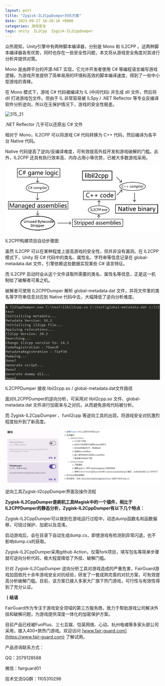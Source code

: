 ```yaml
---
layout: post
title: "Zygisk-IL2CppDumper对抗方案"
date: 2023-09-27 16:26:10 +0800
categories: 游戏安全
tags: unity  IL2Cpp  Zygisk-IL2CppDumper
---
```


众所周知，Unity引擎中有两种脚本编译器，分别是 Mono 和 IL2CPP 。这两种脚本编译器各有优势，同时也存在一些安全性问题，本文将从游戏安全角度对其进行分析并提供对策。<!-- more -->  

Mono 是由跨平台的开源.NET 实现，它允许开发者使用 C# 等编程语言编写游戏逻辑，为游戏开发提供了简单易用的环境和高效的脚本编译速度，得到了一些中小型游戏的青睐。  

在 Mono 模式下，游戏 C# 代码被编译为 IL (中间代码) 并生成 dll 文件，然后将 dll 打进游戏包文件。但由于 IL 非常容易被 ILSpy / .NET Reflector 等专业反编译软件分析逆向，所以在无保护情况下，游戏的安全性极差。  

![315_21](/assets/res/202103/.NETReflector还原出C#文件.png)  

.NET Reflector 几乎可以还原出 C# 文件  

相对于 Mono，IL2CPP 可以将游戏 C# 代码转换为 C++ 代码，然后编译为各平台 Native 代码。  

Native 代码提高了逆向/反编译难度，可有效提高外挂开发和游戏破解的门槛。此外，IL2CPP 还具有执行效率高、内存占用小等优势，已被大多数游戏采用。  

![315_21](/assets/res/202103/IL2CPP构建项目自动步骤图.png)  

IL2CPP构建项目自动步骤图  

虽然 IL2CPP 可以在某种程度上提高游戏的安全性，但并非没有漏洞。在 IL2CPP 模式下，Unity 将 C# 代码中的类名、属性名、字符串等信息记录在 global-metadata.dat 文件，引擎依赖这些数据实现某些 C# 语言特征。  

而 IL2CPP 启动时会从这个文件读取所需要的类名、属性名等信息，正是这一机制给了破解者可乘之机。  

破解者可使用 IL2CPPDumper 解析 global-metadata.dat 文件，并将文件里的类名等字符串信息对应到 Native 代码中去，大幅降低了逆向分析难度。  

![315_21](/assets/res/202103/IL2CPPDumper接收路径.png)  

IL2CPPDumper 接收 libil2cpp.so / global-metadata.dat文件路径  

面对IL2CPPDumper的逆向分析，可采用对 libil2cpp.so 文件、global-metadata.dat 文件进行加密来与之对抗，从而避免游戏代码被分析。  


而 Zygisk-IL2CppDumper 、funil2cpp 等逆向工具的出现，将游戏安全对抗激烈程度抬升到了新高度。  

![315_21](/assets/res/202103/Zygisk-il2cppDumper界面及操作流程.png)  

逆向工具Zygisk-il2cppDumper界面及操作流程  

**Zygisk-IL2CppDumper是刷机工具Magisk中的一个插件，相比于IL2CPPDumper的静态分析，Zygisk-IL2CppDumper有以下几个特点：**  

Zygisk-IL2CppDumper可以做到在游戏运行过程中，动态dump函数名和函数偏移，可绕过保护、加密以及混淆。  

启动游戏后，会在目录下自动生成dump.cs，即使游戏有检测到异常闪退，也不影响dump.cs的获取。  

Zygisk-IL2CppDumper采用github Action，仅需fork项目，填写包名等简单步骤就可逆向分析代码，极大程度降低了外挂、破解门槛。  

针对 Zygisk-IL2CppDumper 逆向分析工具对游戏造成的严重危害，FairGuard游戏加固依托十余年游戏安全对抗经验，研发了一套成熟完善的对抗方案，可有效提高分析破解门槛。目前，该方案已接入多家大厂旗下热门游戏，可行性与有效性得到了充分认证。  

**丨结语**  

FairGuard作为专注于游戏安全领域的第三方服务商，致力于帮助游戏公司解决外挂和破解问题，为游戏提供深度一体化的加密保护方案。  

目前产品已经被FunPlus、三七互娱、恺英网络、心动、杭州电魂等多家头部公司采用，接入400+款热门游戏。欢迎访问 [www.fair-guard.com](https://www.fair-guard.com) 了解试用。    

产品咨询联系方式：  

QQ：2079128588  

微信：fairguard01  

技术交流QQ群：1105310296  
